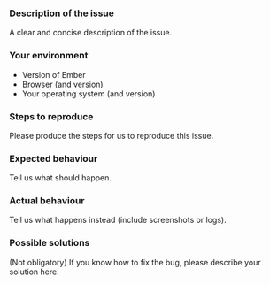 ### Description of the issue
A clear and concise description of the issue.

### Your environment
* Version of Ember
* Browser (and version)
* Your operating system (and version)

### Steps to reproduce
Please produce the steps for us to reproduce this issue.

### Expected behaviour
Tell us what should happen.

### Actual behaviour
Tell us what happens instead (include screenshots or logs).

### Possible solutions
(Not obligatory)
If you know how to fix the bug, please describe your solution here.